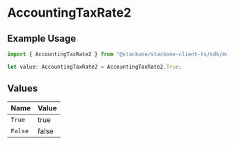 # AccountingTaxRate2

## Example Usage

```typescript
import { AccountingTaxRate2 } from "@stackone/stackone-client-ts/sdk/models/shared";

let value: AccountingTaxRate2 = AccountingTaxRate2.True;
```

## Values

| Name    | Value   |
| ------- | ------- |
| `True`  | true    |
| `False` | false   |
